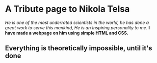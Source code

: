 
# A Tribute page to Nikola Telsa


*He is one of the most underrated scientists in the world, he has done a great work to serve this mankind, He is an Inspiring personality to me.* **I have made a webpage on him using simple HTML and CSS.**


## Everything is theoretically impossible, until it's done
